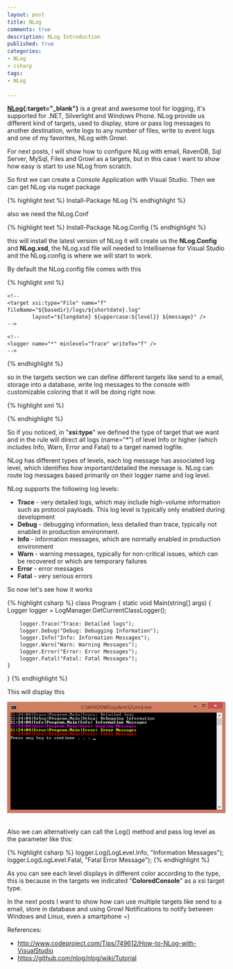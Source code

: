 ```yaml
---
layout: post
title: NLog
comments: true
description: NLog Introduction
published: true
categories:
- NLog
- csharp
tags:
- NLog

---
```


**[NLog](http://nlog-project.org/){:target="_blank"}** is a great and awesome tool for logging, it's supported for .NET, Silverlight and 
Windows Phone. NLog provide us different kind of targets, used to display, store or pass log messages to another destination, 
write logs to any number of files, write to event logs and one of my favorites, NLog with Growl.

For next posts, I will show how to configure NLog with email, RavenDB, Sql Server, MySql, Files and Growl as a targets, but in this 
case I want to show how easy is start to use NLog from scratch.

So first we can create a Console Application with Visual Studio. Then we can get NLog via nuget package

{% highlight text %}
Install-Package NLog
{% endhighlight %}

also we need the NLog.Conf

{% highlight text %}
Install-Package NLog.Config
{% endhighlight %}

this will install the latest version of NLog it will create us the **NLog.Config** and **NLog.xsd**, the NLog.xsd file
will needed to Intellisense for Visual Studio and the NLog.config is where we will start to work.

By default the NLog.config file comes with this

{% highlight xml %}
<?xml version="1.0" encoding="utf-8" ?>
<nlog xmlns="http://www.nlog-project.org/schemas/NLog.xsd"
      xmlns:xsi="http://www.w3.org/2001/XMLSchema-instance">

  <!-- 
  See https://github.com/nlog/nlog/wiki/Configuration-file 
  for information on customizing logging rules and outputs.
   -->
  <targets>
    <!-- add your targets here -->
    
    <!--
    <target xsi:type="File" name="f" fileName="${basedir}/logs/${shortdate}.log"
            layout="${longdate} ${uppercase:${level}} ${message}" />
    -->
  </targets>

  <rules>
    <!-- add your logging rules here -->
    
    <!--
    <logger name="*" minlevel="Trace" writeTo="f" />
    -->
  </rules>
</nlog>
{% endhighlight %}

so in the targets section we can define different targets like send to a email, storage into a database, write log messages to the console with customizable coloring that it will be doing right now.

{% highlight xml %}
<targets>
    <target name="console" xsi:type="ColoredConsole" layout="${date:format=HH\:mm\:ss}|${level}|${stacktrace}|${message}" /> 
</targets>
  
<rules>
    <logger name="*" minlevel="Trace" writeTo="console" />
</rules>
{% endhighlight %}

So if you noticed, in "**xsi:type**" we defined the type of target that we want and in the rule will direct all logs (name="*") 
of level Info or higher (which includes Info, Warn, Error and Fatal) to a target named logfile.

NLog has different types of levels, each log message has associated log level, which identifies how important/detailed the message is. 
NLog can route log messages based primarily on their logger name and log level.

NLog supports the following log levels:

* **Trace** - very detailed logs, which may include high-volume information such as protocol payloads. This log level is typically only enabled during development
* **Debug** - debugging information, less detailed than trace, typically not enabled in production environment.
* **Info** - information messages, which are normally enabled in production environment
* **Warn** - warning messages, typically for non-critical issues, which can be recovered or which are temporary failures
* **Error** - error messages
* **Fatal** - very serious errors

So now let's see how it works

{% highlight csharp %}
class Program
{
    static void Main(string[] args)
    {
        Logger logger = LogManager.GetCurrentClassLogger();

        logger.Trace("Trace: Detailed logs");
        logger.Debug("Debug: Debugging Information");
        logger.Info("Info: Information Messages");
        logger.Warn("Warn: Warning Messages");
        logger.Error("Error: Error Messages");
        logger.Fatal("Fatal: Fatal Messages");
    }
}
{% endhighlight %}

This will display this

<center>
<img alt="nlogConsole" src="/images/NlogConsole.png">
</center>
<br />

Also we can alternatively can call the Log() method and pass log level as the parameter like this:

{% highlight csharp %}
logger.Log(LogLevel.Info, "Information Messages");
logger.Log(LogLevel.Fatal, "Fatal Error Message");
{% endhighlight %}

As you can see each level displays in different color according to the type, this is because in the targets we indicated 
"**ColoredConsole**" as a xsi target type.

In the next posts I want to show how can use multiple targets like send to a email, store in database and using Growl Notifications
to notify between Windows and Linux, even a smartphone =)

References:

* <a target="_blank" href="http://www.codeproject.com/Tips/749612/How-to-NLog-with-VisualStudio">http://www.codeproject.com/Tips/749612/How-to-NLog-with-VisualStudio</a>
* <a target="_blank" href="https://github.com/nlog/nlog/wiki/Tutorial">https://github.com/nlog/nlog/wiki/Tutorial</a>


